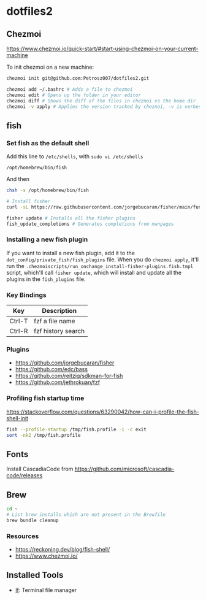 # dotfiles2

## Chezmoi

https://www.chezmoi.io/quick-start/#start-using-chezmoi-on-your-current-machine

To init chezmoi on a new machine:
```sh
chezmoi init git@github.com:Petrosz007/dotfiles2.git
```

```sh
chezmoi add ~/.bashrc # Adds a file to chezmoi
chezmoi edit # Opens up the folder in your editor
chezmoi diff # Shows the diff of the files in chezmoi vs the home dir
chezmoi -v apply # Applies the version tracked by cheznoi, -v is verbose, shows the diff
```

## fish

### Set fish as the default shell

Add this line to `/etc/shells`, with `sudo vi /etc/shells`

```
/opt/homebrew/bin/fish
```

And then

```sh
chsh -s /opt/homebrew/bin/fish
```

```sh
# Install fisher
curl -sL https://raw.githubusercontent.com/jorgebucaran/fisher/main/functions/fisher.fish | source && fisher install jorgebucaran/fisher

fisher update # Installs all the fisher plugins
fish_update_completions # Generates completions from manpages
```

### Installing a new fish plugin

If you want to install a new fish plugin, add it to the `dot_config/private_fish/fish_plugins` file. When you do `chezmoi apply`, it'll run the `.chezmoiscripts/run_onchange_install-fisher-plugins.fish.tmpl` script, which'll call `fisher update`, which will install and update all the plugins in the `fish_plugins` file.


### Key Bindings

| Key    | Description        |
|--------|--------------------|
| Ctrl-T | fzf a file name    |
| Ctrl-R | fzf history search |

### Plugins

- https://github.com/jorgebucaran/fisher
- https://github.com/edc/bass
- https://github.com/reitzig/sdkman-for-fish
- https://github.com/jethrokuan/fzf

### Profiling fish startup time

https://stackoverflow.com/questions/63290042/how-can-i-profile-the-fish-shell-init

```sh
fish --profile-startup /tmp/fish.profile -i -c exit
sort -nk2 /tmp/fish.profile
```

## Fonts
Install CascadiaCode from https://github.com/microsoft/cascadia-code/releases  

## Brew

```sh
cd ~
# List brew installs which are not present in the Brewfile
brew bundle cleanup
```

### Resources

- https://reckoning.dev/blog/fish-shell/
- https://www.chezmoi.io/

## Installed Tools

- [lf](https://github.com/gokcehan/lf): Terminal file manager
